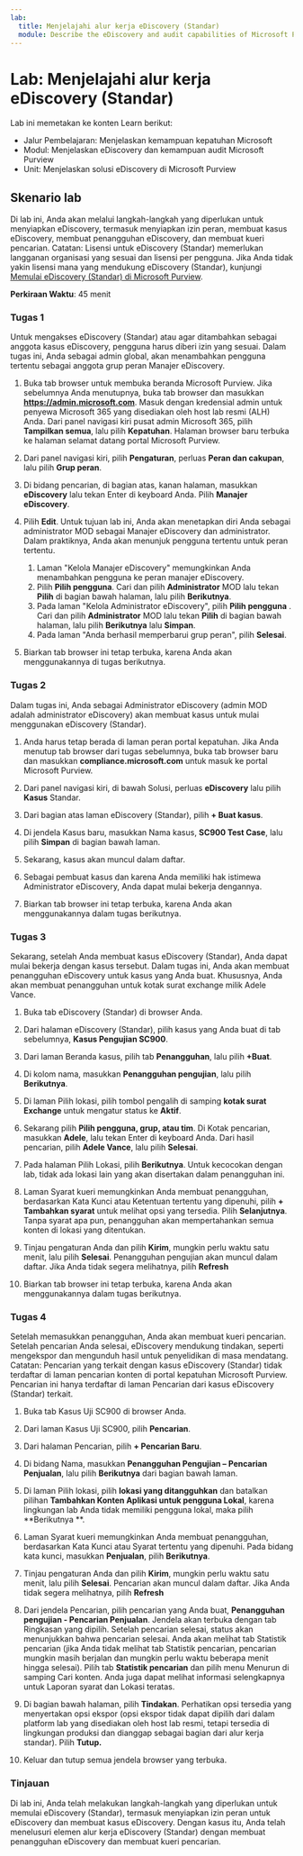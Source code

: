 ```yaml
---
lab:
  title: Menjelajahi alur kerja eDiscovery (Standar)
  module: Describe the eDiscovery and audit capabilities of Microsoft Purview
---
```


# Lab: Menjelajahi alur kerja eDiscovery (Standar)

Lab ini memetakan ke konten Learn berikut:

- Jalur Pembelajaran: Menjelaskan kemampuan kepatuhan Microsoft
- Modul: Menjelaskan eDiscovery dan kemampuan audit Microsoft Purview
- Unit: Menjelaskan solusi eDiscovery di Microsoft Purview

## Skenario lab

Di lab ini, Anda akan melalui langkah-langkah yang diperlukan untuk menyiapkan eDiscovery, termasuk menyiapkan izin peran, membuat kasus eDiscovery, membuat penangguhan eDiscovery, dan membuat kueri pencarian.  Catatan: Lisensi untuk eDiscovery (Standar) memerlukan langganan organisasi yang sesuai dan lisensi per pengguna. Jika Anda tidak yakin lisensi mana yang mendukung eDiscovery (Standar), kunjungi [Memulai eDiscovery (Standar) di Microsoft Purview](https://docs.microsoft.com/microsoft-365/compliance/get-started-core-ediscovery?view=o365-worldwide).

**Perkiraan Waktu**: 45 menit

### Tugas 1

Untuk mengakses eDiscovery (Standar) atau agar ditambahkan sebagai anggota kasus eDiscovery, pengguna harus diberi izin yang sesuai. Dalam tugas ini, Anda sebagai admin global, akan menambahkan pengguna tertentu sebagai anggota grup peran Manajer eDiscovery.

1. Buka tab browser untuk membuka beranda Microsoft Purview.  Jika sebelumnya Anda menutupnya, buka tab browser dan masukkan **https://admin.microsoft.com**. Masuk dengan kredensial admin untuk penyewa Microsoft 365 yang disediakan oleh host lab resmi (ALH) Anda. Dari panel navigasi kiri pusat admin Microsoft 365, pilih **Tampilkan semua**, lalu pilih **Kepatuhan**.  Halaman browser baru terbuka ke halaman selamat datang portal Microsoft Purview.  

1. Dari panel navigasi kiri, pilih **Pengaturan**, perluas **Peran dan cakupan**, lalu pilih **Grup peran**.

1. Di bidang pencarian, di bagian atas, kanan halaman, masukkan **eDiscovery** lalu tekan Enter di keyboard Anda.  Pilih **Manajer eDiscovery**.

1. Pilih **Edit**. Untuk tujuan lab ini, Anda akan menetapkan diri Anda sebagai administrator MOD sebagai Manajer eDiscovery dan administrator.  Dalam praktiknya, Anda akan menunjuk pengguna tertentu untuk peran tertentu.
    1. Laman "Kelola Manajer eDiscovery" memungkinkan Anda menambahkan pengguna ke peran manajer eDiscovery.
    1. Pilih **Pilih pengguna**. Cari dan pilih **Administrator** MOD lalu tekan **Pilih** di bagian bawah halaman, lalu pilih **Berikutnya**.
    1. Pada laman "Kelola Administrator eDiscovery", pilih **Pilih pengguna** . Cari dan pilih **Administrator** MOD lalu tekan **Pilih** di bagian bawah halaman, lalu pilih **Berikutnya** lalu **Simpan**.
    1. Pada laman "Anda berhasil memperbarui grup peran", pilih **Selesai**.

1. Biarkan tab browser ini tetap terbuka, karena Anda akan menggunakannya di tugas berikutnya.

### Tugas 2

Dalam tugas ini, Anda sebagai Administrator eDiscovery (admin MOD adalah administrator eDiscovery) akan membuat kasus untuk mulai menggunakan eDiscovery (Standar).

1. Anda harus tetap berada di laman peran portal kepatuhan. Jika Anda menutup tab browser dari tugas sebelumnya, buka tab browser baru dan masukkan **compliance.microsoft.com** untuk masuk ke portal Microsoft Purview.

1. Dari panel navigasi kiri, di bawah Solusi, perluas **eDiscovery** lalu pilih **Kasus** Standar.

1. Dari bagian atas laman eDiscovery (Standar), pilih **+ Buat kasus**.

1. Di jendela Kasus baru, masukkan Nama kasus, **SC900 Test Case**, lalu pilih **Simpan** di bagian bawah laman.

1. Sekarang, kasus akan muncul dalam daftar.

1. Sebagai pembuat kasus dan karena Anda memiliki hak istimewa Administrator eDiscovery, Anda dapat mulai bekerja dengannya.  

1. Biarkan tab browser ini tetap terbuka, karena Anda akan menggunakannya dalam tugas berikutnya.

### Tugas 3

Sekarang, setelah Anda membuat kasus eDiscovery (Standar), Anda dapat mulai bekerja dengan kasus tersebut.  Dalam tugas ini, Anda akan membuat penangguhan eDiscovery untuk kasus yang Anda buat.  Khususnya, Anda akan membuat penangguhan untuk kotak surat exchange milik Adele Vance.

1. Buka tab eDiscovery (Standar) di browser Anda.

1. Dari halaman eDiscovery (Standar), pilih kasus yang Anda buat di tab sebelumnya, **Kasus Pengujian SC900**.

1. Dari laman Beranda kasus, pilih tab **Penangguhan**, lalu pilih **+Buat**.

1. Di kolom nama, masukkan **Penangguhan pengujian**, lalu pilih **Berikutnya**.

1. Di laman Pilih lokasi, pilih tombol pengalih di samping **kotak surat Exchange** untuk mengatur status ke **Aktif**.  

1. Sekarang pilih **Pilih pengguna, grup, atau tim**.  Di Kotak pencarian, masukkan **Adele**, lalu tekan Enter di keyboard Anda. Dari hasil pencarian, pilih **Adele Vance**, lalu pilih **Selesai**.

1. Pada halaman Pilih Lokasi, pilih **Berikutnya**.  Untuk kecocokan dengan lab, tidak ada lokasi lain yang akan disertakan dalam penangguhan ini.

1. Laman Syarat kueri memungkinkan Anda membuat penangguhan, berdasarkan Kata Kunci atau Ketentuan tertentu yang dipenuhi, pilih **+ Tambahkan syarat** untuk melihat opsi yang tersedia.  Pilih **Selanjutnya**. Tanpa syarat apa pun, penangguhan akan mempertahankan semua konten di lokasi yang ditentukan.

1. Tinjau pengaturan Anda dan pilih **Kirim**, mungkin perlu waktu satu menit, lalu pilih **Selesai**.  Penangguhan pengujian akan muncul dalam daftar.  Jika Anda tidak segera melihatnya, pilih **Refresh**

1. Biarkan tab browser ini tetap terbuka, karena Anda akan menggunakannya dalam tugas berikutnya.

### Tugas 4

Setelah memasukkan penangguhan, Anda akan membuat kueri pencarian.  Setelah pencarian Anda selesai, eDiscovery mendukung tindakan, seperti mengekspor dan mengunduh hasil untuk penyelidikan di masa mendatang.   Catatan: Pencarian yang terkait dengan kasus eDiscovery (Standar) tidak terdaftar di laman pencarian konten di portal kepatuhan Microsoft Purview. Pencarian ini hanya terdaftar di laman Pencarian dari kasus eDiscovery (Standar) terkait.

1. Buka tab Kasus Uji SC900 di browser Anda.

1. Dari laman Kasus Uji SC900, pilih **Pencarian**.

1. Dari halaman Pencarian, pilih **+ Pencarian Baru**.

1. Di bidang Nama, masukkan **Penangguhan Pengujian – Pencarian Penjualan**, lalu pilih **Berikutnya** dari bagian bawah laman.

1. Di laman Pilih lokasi, pilih **lokasi yang ditangguhkan** dan batalkan pilihan **Tambahkan Konten Aplikasi untuk pengguna Lokal**, karena lingkungan lab Anda tidak memiliki pengguna lokal, maka pilih **Berikutnya **.

1. Laman Syarat kueri memungkinkan Anda membuat penangguhan, berdasarkan Kata Kunci atau Syarat tertentu yang dipenuhi. Pada bidang kata kunci, masukkan **Penjualan**, pilih **Berikutnya**.

1. Tinjau pengaturan Anda dan pilih **Kirim**, mungkin perlu waktu satu menit, lalu pilih **Selesai**.  Pencarian akan muncul dalam daftar.  Jika Anda tidak segera melihatnya, pilih **Refresh**

1. Dari jendela Pencarian, pilih pencarian yang Anda buat, **Penangguhan pengujian - Pencarian Penjualan**.  Jendela akan terbuka dengan tab Ringkasan yang dipilih.  Setelah pencarian selesai, status akan menunjukkan bahwa pencarian selesai.  Anda akan melihat tab Statistik pencarian (jika Anda tidak melihat tab Statistik pencarian, pencarian mungkin masih berjalan dan mungkin perlu waktu beberapa menit hingga selesai).  Pilih tab **Statistik pencarian** dan pilih menu Menurun di samping Cari konten.  Anda juga dapat melihat informasi selengkapnya untuk Laporan syarat dan Lokasi teratas.  

1. Di bagian bawah halaman, pilih **Tindakan**.  Perhatikan opsi tersedia yang menyertakan opsi ekspor (opsi ekspor tidak dapat dipilih dari dalam platform lab yang disediakan oleh host lab resmi, tetapi tersedia di lingkungan produksi dan dianggap sebagai bagian dari alur kerja standar). Pilih **Tutup.**

1. Keluar dan tutup semua jendela browser yang terbuka.

### Tinjauan

Di lab ini, Anda telah melakukan langkah-langkah yang diperlukan untuk memulai eDiscovery (Standar), termasuk menyiapkan izin peran untuk eDiscovery dan membuat kasus eDiscovery.  Dengan kasus itu, Anda telah menelusuri elemen alur kerja eDiscovery (Standar) dengan membuat penangguhan eDiscovery dan membuat kueri pencarian.
